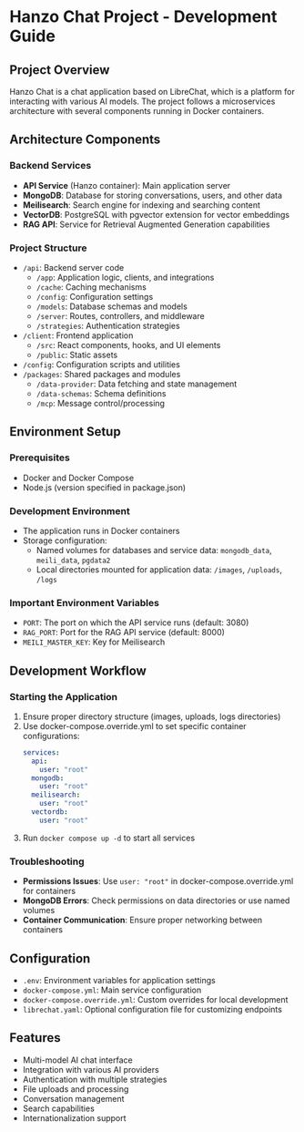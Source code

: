# Hanzo Chat Project - Development Guide

## Project Overview
Hanzo Chat is a chat application based on LibreChat, which is a platform for interacting with various AI models. The project follows a microservices architecture with several components running in Docker containers.

## Architecture Components

### Backend Services
- **API Service** (Hanzo container): Main application server
- **MongoDB**: Database for storing conversations, users, and other data
- **Meilisearch**: Search engine for indexing and searching content
- **VectorDB**: PostgreSQL with pgvector extension for vector embeddings
- **RAG API**: Service for Retrieval Augmented Generation capabilities

### Project Structure
- `/api`: Backend server code
  - `/app`: Application logic, clients, and integrations
  - `/cache`: Caching mechanisms
  - `/config`: Configuration settings
  - `/models`: Database schemas and models
  - `/server`: Routes, controllers, and middleware
  - `/strategies`: Authentication strategies
- `/client`: Frontend application
  - `/src`: React components, hooks, and UI elements
  - `/public`: Static assets
- `/config`: Configuration scripts and utilities
- `/packages`: Shared packages and modules
  - `/data-provider`: Data fetching and state management
  - `/data-schemas`: Schema definitions
  - `/mcp`: Message control/processing

## Environment Setup

### Prerequisites
- Docker and Docker Compose
- Node.js (version specified in package.json)

### Development Environment
- The application runs in Docker containers
- Storage configuration:
  - Named volumes for databases and service data: `mongodb_data`, `meili_data`, `pgdata2`
  - Local directories mounted for application data: `/images`, `/uploads`, `/logs`

### Important Environment Variables
- `PORT`: The port on which the API service runs (default: 3080)
- `RAG_PORT`: Port for the RAG API service (default: 8000)
- `MEILI_MASTER_KEY`: Key for Meilisearch

## Development Workflow

### Starting the Application
1. Ensure proper directory structure (images, uploads, logs directories)
2. Use docker-compose.override.yml to set specific container configurations:
   ```yaml
   services:
     api:
       user: "root"
     mongodb:
       user: "root"
     meilisearch:
       user: "root"
     vectordb:
       user: "root"
   ```
3. Run `docker compose up -d` to start all services

### Troubleshooting
- **Permissions Issues**: Use `user: "root"` in docker-compose.override.yml for containers
- **MongoDB Errors**: Check permissions on data directories or use named volumes
- **Container Communication**: Ensure proper networking between containers

## Configuration
- `.env`: Environment variables for application settings
- `docker-compose.yml`: Main service configuration
- `docker-compose.override.yml`: Custom overrides for local development
- `librechat.yaml`: Optional configuration file for customizing endpoints

## Features
- Multi-model AI chat interface
- Integration with various AI providers
- Authentication with multiple strategies
- File uploads and processing
- Conversation management
- Search capabilities
- Internationalization support
